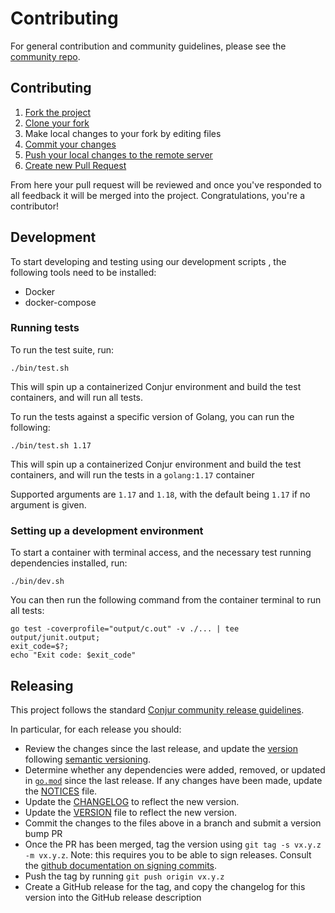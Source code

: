 # Contributing

For general contribution and community guidelines, please see the [community repo](https://github.com/cyberark/community).

## Contributing

1. [Fork the project](https://help.github.com/en/github/getting-started-with-github/fork-a-repo)
2. [Clone your fork](https://help.github.com/en/github/creating-cloning-and-archiving-repositories/cloning-a-repository)
3. Make local changes to your fork by editing files
3. [Commit your changes](https://help.github.com/en/github/managing-files-in-a-repository/adding-a-file-to-a-repository-using-the-command-line)
4. [Push your local changes to the remote server](https://help.github.com/en/github/using-git/pushing-commits-to-a-remote-repository)
5. [Create new Pull Request](https://help.github.com/en/github/collaborating-with-issues-and-pull-requests/creating-a-pull-request-from-a-fork)

From here your pull request will be reviewed and once you've responded to all
feedback it will be merged into the project. Congratulations, you're a
contributor!

## Development
To start developing and testing using our development scripts ,
the following tools need to be installed:

  - Docker
  - docker-compose

### Running tests

To run the test suite, run:
```shell
./bin/test.sh
```

This will spin up a containerized Conjur environment and build the test containers,
and will run all tests.

To run the tests against a specific version of Golang, you can run the following:
```shell
./bin/test.sh 1.17
```

This will spin up a containerized Conjur environment and build the test containers,
and will run the tests in a `golang:1.17` container

Supported arguments are `1.17` and `1.18`, with the
default being `1.17` if no argument is given.

### Setting up a development environment
To start a container with terminal access, and the necessary
test running dependencies installed, run:

```shell
./bin/dev.sh
```

You can then run the following command from the container terminal to run
all tests:

```shell
go test -coverprofile="output/c.out" -v ./... | tee output/junit.output;
exit_code=$?;
echo "Exit code: $exit_code"
```

## Releasing

This project follows the standard [Conjur community release guidelines](https://github.com/cyberark/community/blob/main/Conjur/CONTRIBUTING.md#release-process).

In particular, for each release you should:

- Review the changes since the last release, and update the [version](./VERSION)
  following [semantic versioning](https://semver.org/).
- Determine whether any dependencies were added, removed, or updated in
  [`go.mod`](./go.mod) since the last release. If any changes have been made,
  update the [NOTICES](./NOTICES.txt) file.
- Update the [CHANGELOG](./CHANGELOG.md) to reflect the new version.
- Update the [VERSION](./VERSION) file to reflect the new version.
- Commit the changes to the files above in a branch and submit a version bump PR
- Once the PR has been merged, tag the version using
  `git tag -s vx.y.z -m vx.y.z`. Note: this requires you to be able to sign
  releases. Consult the [github documentation on signing commits](https://help.github.com/articles/signing-commits-with-gpg/).
- Push the tag by running `git push origin vx.y.z`
- Create a GitHub release for the tag, and copy the changelog for this version
  into the GitHub release description
